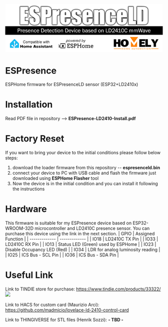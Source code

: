 ![](/images/ESPresenceLD-Logo.jpg)

# ESPresence
ESPHome firmware for ESPresenceLD sensor (ESP32+LD2410x)

# Installation
Read PDF file in repository --> **ESPresence-LD2410-Install.pdf**

# Factory Reset
If you want to bring your device to the initial conditions please follow below steps:
1) download the loader firmware from this repository -- **espresenceld.bin**
2) connect your device to PC with USB cable and flash the firmware just downloaded using **ESPHome Flasher** tool
3) Now the device is in the initial condition and you can install it following the instructions
   
# Hardware
This firmware is suitable for my ESPresence device based on ESP32-WROOM-32D microcontroller and LD2410C presence sensor.
You can purchase this device using the link in the next section. 
| GPIO  | Assigned Function |
| ------------- | ------------- |
| IO18  | LD2410C TX Pin  |
| IO33  | LD2410C RX Pin  |
| IO13  | Status LED (Green) used by ESPHome  |
| IO23  | Disable Occupancy LED (Red)  |
| IO34  | LDR for analog luminosity reading  |
| IO25  | ICS Bus - SCL Pin  |
| IO36  | ICS Bus - SDA Pin  |

# Useful Link
Link to TINDIE store for purchase: https://www.tindie.com/products/33322/
![](https://d2ss6ovg47m0r5.cloudfront.net/badges/tindie-smalls.png)

Link to HACS for custom card (Maurizio Arci): https://github.com/madmicio/lovelace-ld-2410-control-card

Link to THINGIVERSE for STL files (Henrik Sozzi): **- TBD -**
